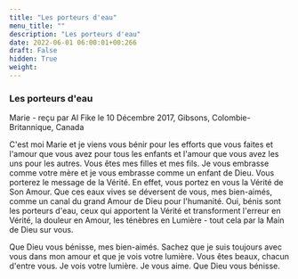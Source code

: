 ```yaml
---
title: "Les porteurs d'eau"
menu_title: ""
description: "Les porteurs d'eau"
date: 2022-06-01 06:00:01+00:266
draft: False
hidden: True
weight:
---
```

### Les porteurs d'eau

Marie - reçu par Al Fike le 10 Décembre 2017, Gibsons, Colombie-Britannique, Canada

C'est moi Marie et je viens vous bénir pour les efforts que vous faites et l'amour que vous avez pour tous les enfants et l'amour que vous avez les uns pour les autres. Vous êtes mes filles et mes fils. Je vous embrasse comme votre mère et je vous embrasse comme un enfant de Dieu. Vous porterez le message de la Vérité. En effet, vous portez en vous la Vérité de Son Amour. Que ces eaux vives se déversent de vous, mes bien-aimés, comme un canal du grand Amour de Dieu pour l'humanité. Oui, bénis sont les porteurs d'eau, ceux qui apportent la Vérité et transforment l'erreur en Vérité, la douleur en Amour, les ténèbres en Lumière - tout cela par la Main de Dieu sur vous.

Que Dieu vous bénisse, mes bien-aimés. Sachez que je suis toujours avec vous dans mon amour et que je vois votre lumière. Vous êtes beaux, chacun d'entre vous. Je vois votre lumière. Je vous aime. Que Dieu vous bénisse.



